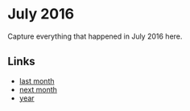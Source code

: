 # July 2016

Capture everything that happened in July 2016 here.

## Links
- [last month](calendar/months/2016-06.md)
- [next month](calendar/months/2016-08.md)
- [year](calendar/years/2016.md)